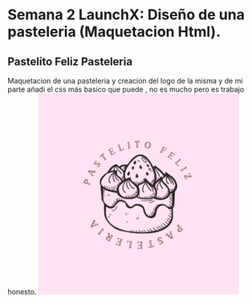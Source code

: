 # Semana 2 LaunchX: Diseño de una pasteleria (Maquetacion Html).
## Pastelito Feliz Pasteleria 
Maquetacion de una pasteleria y creacion del logo de la misma y de mi parte añadi el css más basico que puede , no es mucho pero es trabajo honesto. 
<img src="./Img/Logo & headers/pastelito feliz.png" alt="pastelito feliz" height="400">